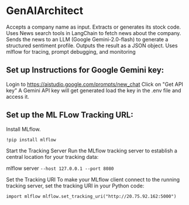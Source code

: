 # GenAIArchitect

Accepts a company name as input.
Extracts or generates its stock code.
Uses News search tools in LangChain to fetch news about the company.
Sends the news to an LLM (Google Gemini-2.0-flash) to generate a structured sentiment profile.
Outputs the result as a JSON object.
Uses mlflow for tracing, prompt debugging, and monitoring

## Set up Instructions for Google Gemini key:
Login to https://aistudio.google.com/prompts/new_chat
Click on "Get API key"
A Gemini API key will get generated
load the key in the .env file and access it.

## Set up the ML FLow Tracking URL:
Install MLflow.

`!pip install mlflow`

Start the Tracking Server
Run the MLflow tracking server to establish a central location for your tracking data:

mlflow server 
`--host 127.0.0.1 --port 8080`

Set the Tracking URI
To make your MLflow client connect to the running tracking server, set the tracking URI in your Python code: 

`import mlflow
mlflow.set_tracking_uri("http://20.75.92.162:5000")`
